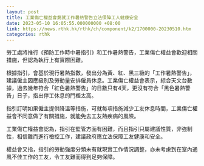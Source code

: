 ```yaml
---
layout: post
title: 工業傷亡權益會冀就工作暑熱警告立法保障工人健康安全
date: 2023-05-10 16:05:55.000000000 +08:00
link: https://news.rthk.hk/rthk/ch/component/k2/1700000-20230510.htm
categories: rthk
---
```


勞工處將推行《預防工作時中暑指引》和工作暑熱警告，工業傷亡權益會歡迎相關措施，但認為執行上有實際困難。

根據指引，會基於現行暑熱指數，發出分為黃、紅、黑三級的「工作暑熱警告」，建議僱主因應級別及勞動量安排僱員休息。工業傷亡權益會表示，綜合天文台數據，過去幾年符合「紅色暑熱警告」的日數只有4天，更沒有符合「黑色暑熱警告」日子，指出停工休息的門檻太高。

指引訂明如果僱主提供降溫等措施，可就每項措施減少工友休息時間，工業傷亡權益會不同意做了有關措施，就能免去工友熱疾病的風險。

工業傷亡權益會認為，指引在監管方面有困難，而且指引只屬建議性質，非強制性，相信難而進行檢控工作，建議政府應立法保障工友健康和安全。

權益會又指，指引的勞動強度分類未有就現實工作情況調整，亦未考慮到在室內通風不佳工作的工友，令工友難而得到足夠保障。
